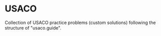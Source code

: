 # USACO
Collection of USACO practice problems (custom solutions) following the structure of "usaco.guide".

